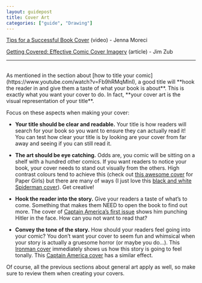 ```yaml
---
layout: guidepost
title: Cover Art
categories: ["guide", "Drawing"]
---
```

[Tips for a Successful Book Cover](https://www.youtube.com/watch?v=Fb9hRMqMlnI) (video) - Jenna Moreci

[Getting Covered: Effective Comic Cover Imagery](http://www.jimzub.com/getting-covered/) (article) - Jim Zub

<hr><br>
As mentioned in the section about [how to title your comic](https://www.youtube.com/watch?v=Fb9hRMqMlnI), a good title will **hook the reader in and give them a taste of what your book is about**. This is exactly what you want your cover to do. In fact, **your cover art is the visual representation of your title**.

Focus on these aspects when making your cover:

- **Your title should be clear and readable.** Your title is how readers will search for your book so you want to ensure they can actually read it! You can test how clear your title is by looking are your cover from far away and seeing if you can still read it.

- **The art should be eye catching.** Odds are, you comic will be sitting on a shelf with a hundred other comics. If you want readers to notice your book, your cover needs to stand out visually from the others. High contrast colours tend to achieve this (check out [this awesome cover](https://imagecomics.com/uploads/releases/PaperGirls_Vol01-1.png) for Paper Girls) but there are many of ways (I just love this [black and white Spiderman cover](http://vignette2.wikia.nocookie.net/marveldatabase/images/e/ec/Peter_Parker%2C_The_Spectacular_Spider-Man_Vol_1_101.jpg/revision/latest?cb=20080612221129)). Get creative!

- **Hook the reader into the story.** Give your readers a taste of what’s to come. Something that makes them NEED to open the book to find out more. The cover of [Captain America’s first issue](http://media.comicbook.com/uploads1/2014/12/captain-america-1-115053.jpg) shows him punching Hitler in the face. How can you not want to read that?

- **Convey the tone of the story.** How should your readers feel going into your comic? You don’t want your cover to seem fun and whimsical when your story is actually a gruesome horror (or maybe you do…). This [Ironman cover](http://2.bp.blogspot.com/-o-wjNOaFMh0/UnBwxbvPVKI/AAAAAAAAAu4/4Gip9iUwa3M/s1600/IM_128.png) immediately shows us how this story is going to feel tonally. This [Captain America cover](http://vignette2.wikia.nocookie.net/marveldatabase/images/d/dc/Captain_America_Vol_1_332.jpg/revision/latest?cb=20160325212745) has a similar effect.

Of course, all the previous sections about general art apply as well, so make sure to review them when creating your covers.